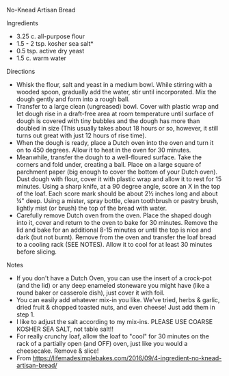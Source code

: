 No-Knead Artisan Bread

Ingredients
* 3.25 c. all-purpose flour
* 1.5 - 2 tsp. kosher sea salt*
* 0.5 tsp. active dry yeast
* 1.5 c. warm water

Directions
* Whisk the flour, salt and yeast in a medium bowl. While stirring with a wooded spoon, gradually add the water, stir until incorporated. Mix the dough gently and form into a rough ball.
* Transfer to a large clean (ungreased) bowl. Cover with plastic wrap and let dough rise in a draft-free area at room temperature until surface of dough is covered with tiny bubbles and the dough has more than doubled in size (This usually takes about 18 hours or so, however, it still turns out great with just 12 hours of rise time).
* When the dough is ready, place a Dutch oven into the oven and turn it on to 450 degrees. Allow it to heat in the oven for 30 minutes.
* Meanwhile, transfer the dough to a well-floured surface. Take the corners and fold under, creating a ball. Place on a large square of parchment paper (big enough to cover the bottom of your Dutch oven). Dust dough with flour, cover it with plastic wrap and allow it to rest for 15 minutes. Using a sharp knife, at a 90 degree angle, score an X in the top of the loaf. Each score mark should be about 2½ inches long and about ¼" deep. Using a mister, spray bottle, clean toothbrush or pastry brush, lightly mist (or brush) the top of the bread with water.
* Carefully remove Dutch oven from the oven. Place the shaped dough into it, cover and return to the oven to bake for 30 minutes. Remove the lid and bake for an additional 8-15 minutes or until the top is nice and dark (but not burnt). Remove from the oven and transfer the loaf bread to a cooling rack (SEE NOTES). Allow it to cool for at least 30 minutes before slicing.

Notes
* If you don't have a Dutch Oven, you can use the insert of a crock-pot (and the lid) or any deep enameled stoneware you might have (like a round baker or casserole dish), just cover it with foil.
* You can easily add whatever mix-in you like. We've tried, herbs & garlic, dried fruit & chopped toasted nuts, and even cheese! Just add them in step 1.
* I like to adjust the salt according to my mix-ins. PLEASE USE COARSE KOSHER SEA SALT, not table salt!!
* For really crunchy loaf, allow the loaf to "cool" for 30 minutes on the rack of a partially open (and OFF) oven, just like you would a cheesecake. Remove & slice!
* From https://lifemadesimplebakes.com/2016/09/4-ingredient-no-knead-artisan-bread/
